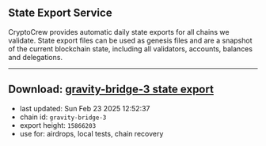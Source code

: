 ## State Export Service
CryptoCrew provides automatic daily state exports for all chains we validate. State export files can be used as genesis files and are a snapshot of the current blockchain state, including all validators, accounts, balances and delegations.

---
**Download: [gravity-bridge-3 state export](https://dl-eu2.ccvalidators.com/SERVICE/gravitybridge/gravity-bridge-3_export_15866203.json)**
---

- last updated: Sun Feb 23 2025 12:52:37
- chain id: `gravity-bridge-3`
- export height: `15866203`
- use for: airdrops, local tests, chain recovery
